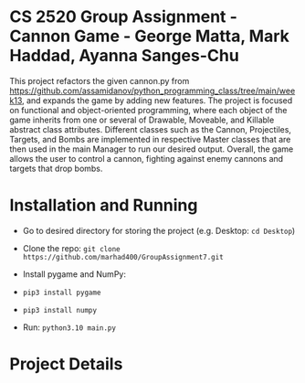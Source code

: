 # CS 2520 Group Assignment - Cannon Game - George Matta, Mark Haddad, Ayanna Sanges-Chu
This project refactors the given cannon.py from https://github.com/assamidanov/python_programming_class/tree/main/week13, and expands the game by adding new features. The project is focused on functional and object-oriented programming, where each object of the game inherits from one or several of Drawable, Moveable, and Killable abstract class attributes. Different classes such as the Cannon, Projectiles, Targets, and Bombs are implemented in respective Master classes that are then used in the main Manager to run our desired output. Overall, the game allows the user to control a cannon, fighting against enemy cannons and targets that drop bombs.

# Installation and Running
- Go to desired directory for storing the project (e.g. Desktop: `cd Desktop`)

- Clone the repo: `git clone https://github.com/marhad400/GroupAssignment7.git`

- Install pygame and NumPy:
- `pip3 install pygame`
- `pip3 install numpy`

- Run: `python3.10 main.py`

# Project Details
